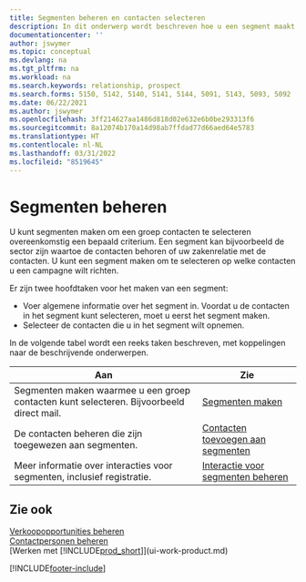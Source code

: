 ```yaml
---
title: Segmenten beheren en contacten selecteren
description: In dit onderwerp wordt beschreven hoe u een segment maakt door een groep contacten te selecteren op basis van specifieke criteria om dat segment later met een campagne te targeten.
documentationcenter: ''
author: jswymer
ms.topic: conceptual
ms.devlang: na
ms.tgt_pltfrm: na
ms.workload: na
ms.search.keywords: relationship, prospect
ms.search.forms: 5150, 5142, 5140, 5141, 5144, 5091, 5143, 5093, 5092
ms.date: 06/22/2021
ms.author: jswymer
ms.openlocfilehash: 3ff214627aa1486d818d02e632e6b0be293313f6
ms.sourcegitcommit: 8a12074b170a14d98ab7ffdad77d66aed64e5783
ms.translationtype: HT
ms.contentlocale: nl-NL
ms.lasthandoff: 03/31/2022
ms.locfileid: "8519645"
---
```

# <a name="managing-segments"></a>Segmenten beheren
U kunt segmenten maken om een groep contacten te selecteren overeenkomstig een bepaald criterium. Een segment kan bijvoorbeeld de sector zijn waartoe de contacten behoren of uw zakenrelatie met de contacten. U kunt een segment maken om te selecteren op welke contacten u een campagne wilt richten.

Er zijn twee hoofdtaken voor het maken van een segment:

* Voer algemene informatie over het segment in. Voordat u de contacten in het segment kunt selecteren, moet u eerst het segment maken.
* Selecteer de contacten die u in het segment wilt opnemen.

In de volgende tabel wordt een reeks taken beschreven, met koppelingen naar de beschrijvende onderwerpen.

| Aan | Zie |
| --- | --- |
| Segmenten maken waarmee u een groep contacten kunt selecteren. Bijvoorbeeld direct mail. |[Segmenten maken](marketing-how-create-segment.md) |
| De contacten beheren die zijn toegewezen aan segmenten. |[Contacten toevoegen aan segmenten](marketing-add-contact-segment.md) |
| Meer informatie over interacties voor segmenten, inclusief registratie. |[Interactie voor segmenten beheren](marketing-interaction-segments.md) |

## <a name="see-also"></a>Zie ook
[Verkoopopportunities beheren](marketing-manage-sales-opportunities.md)  
[Contactpersonen beheren](marketing-contacts.md)  
[Werken met [!INCLUDE[prod_short](includes/prod_short.md)]](ui-work-product.md)


[!INCLUDE[footer-include](includes/footer-banner.md)]
